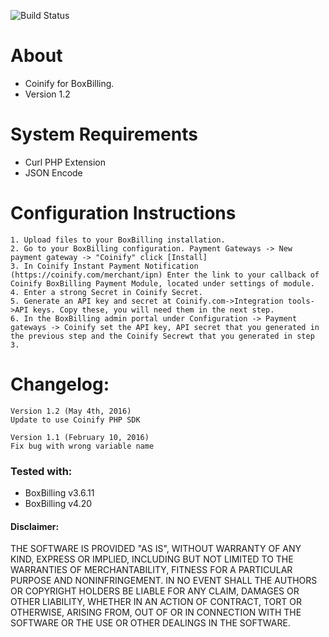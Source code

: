![Build Status](https://build.coinify.com/status/INT-BOXBILLING)

About
=====
+ Coinify for BoxBilling.
+ Version 1.2

System Requirements
===================
+ Curl PHP Extension
+ JSON Encode

Configuration Instructions
==========================
    1. Upload files to your BoxBilling installation.
    2. Go to your BoxBilling configuration. Payment Gateways -> New payment gateway -> "Coinify" click [Install]
    3. In Coinify Instant Payment Notification (https://coinify.com/merchant/ipn) Enter the link to your callback of Coinify BoxBilling Payment Module, located under settings of module.
    4. Enter a strong Secret in Coinify Secret.
    5. Generate an API key and secret at Coinify.com->Integration tools->API keys. Copy these, you will need them in the next step.
    6. In the BoxBilling admin portal under Configuration -> Payment gateways -> Coinify set the API key, API secret that you generated in the previous step and the Coinify Secrewt that you generated in step 3.   
Changelog:
===================
	Version 1.2 (May 4th, 2016)
	Update to use Coinify PHP SDK
	
	Version 1.1 (February 10, 2016)
	Fix bug with wrong variable name
	
	
### Tested with:

+ BoxBilling v3.6.11
+ BoxBilling v4.20

#### Disclaimer:

THE SOFTWARE IS PROVIDED "AS IS", WITHOUT WARRANTY OF ANY KIND, EXPRESS OR
IMPLIED, INCLUDING BUT NOT LIMITED TO THE WARRANTIES OF MERCHANTABILITY,
FITNESS FOR A PARTICULAR PURPOSE AND NONINFRINGEMENT. IN NO EVENT SHALL THE
AUTHORS OR COPYRIGHT HOLDERS BE LIABLE FOR ANY CLAIM, DAMAGES OR OTHER
LIABILITY, WHETHER IN AN ACTION OF CONTRACT, TORT OR OTHERWISE, ARISING FROM,
OUT OF OR IN CONNECTION WITH THE SOFTWARE OR THE USE OR OTHER DEALINGS IN
THE SOFTWARE.



  




